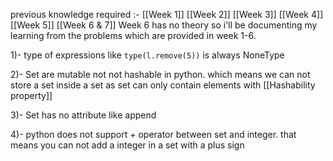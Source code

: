previous knowledge required :- [[Week 1]] [[Week 2]] [[Week 3]] [[Week 4]] [[Week 5]] [[Week 6 & 7]]
Week 6 has no theory so i'll be documenting my learning from the problems which are provided in week 1-6.

1)- type of expressions like `type(l.remove(5))` is always NoneType

2)- Set are mutable not not hashable in python. which means we can not store a set inside a set as set can only contain elements with [[Hashability property]]

3)- Set has no attribute like append

4)- python does not support + operator between set and integer. that means you can not add  a integer in a set with a plus sign

